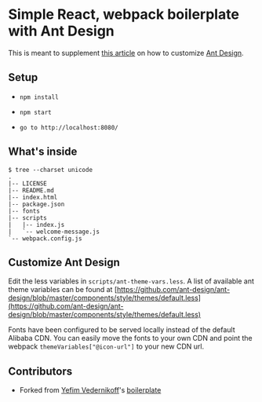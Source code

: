 Simple React, webpack boilerplate with Ant Design
====================================

This is meant to supplement [this article](https://medium.com/@GeoffMiller/how-to-customize-ant-design-with-react-webpack-the-missing-guide-c6430f2db10f) on how to customize [Ant Design](https://ant.design/docs/react/customize-theme).

## Setup

* `npm install`

* `npm start`

* `go to http://localhost:8080/`

## What's inside

````
$ tree --charset unicode
.
|-- LICENSE
|-- README.md
|-- index.html
|-- package.json
|-- fonts
|-- scripts
|   |-- index.js
|   `-- welcome-message.js
`-- webpack.config.js
````

## Customize Ant Design

Edit the less variables in `scripts/ant-theme-vars.less`. 
A list of available ant theme variables can be found at [https://github.com/ant-design/ant-design/blob/master/components/style/themes/default.less](https://github.com/ant-design/ant-design/blob/master/components/style/themes/default.less)

Fonts have been configured to be served locally instead of the default Alibaba CDN. You can easily move the fonts to your own CDN and point the webpack `themeVariables["@icon-url"]` to your new CDN url.

## Contributors

* Forked from [Yefim Vedernikoff](https://twitter.com/yefim)'s [boilerplate](https://github.com/yefim/simple-react-webpack-boilerplate)
